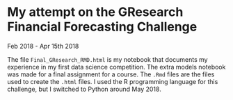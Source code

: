 # My attempt on the GResearch Financial Forecasting Challenge

Feb 2018 - Apr 15th 2018

The file `Final_GResearch_RMD.html` is my notebook that documents my experience in my first data science competition. The extra models notebook was made for a final assignment for a course. The `.Rmd` files are the files used to create the `.html` files. I used the R programming language for this challenge, but I switched to Python around May 2018.
